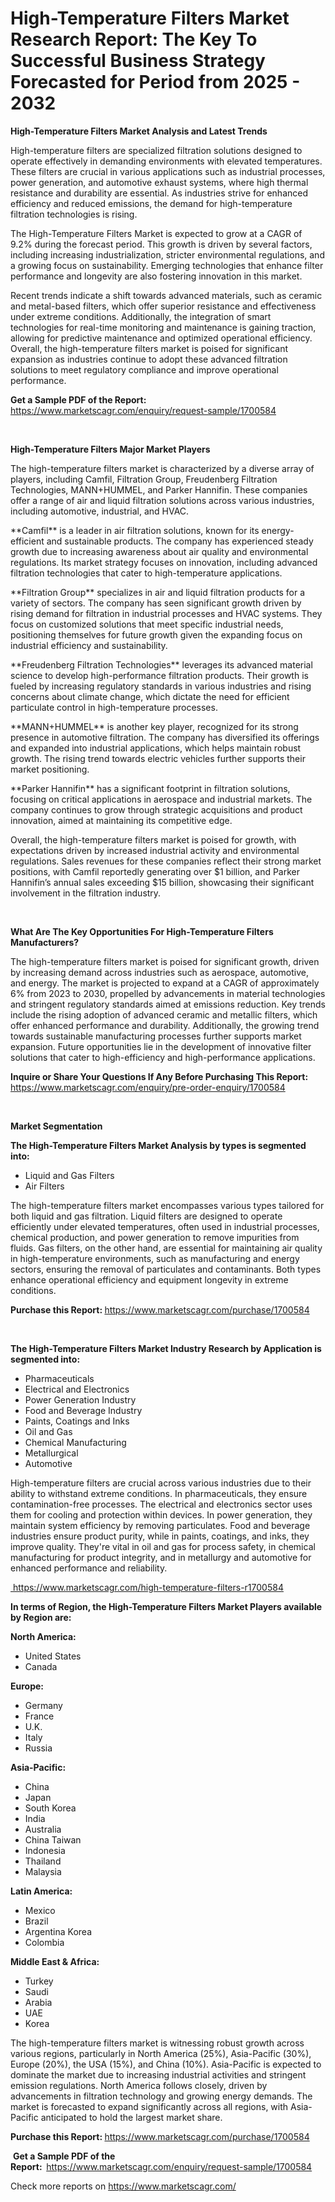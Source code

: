 <p><h1>High-Temperature Filters Market Research Report: The Key To Successful Business Strategy Forecasted for Period from 2025 - 2032</h1></p><p><strong>High-Temperature Filters Market Analysis and Latest Trends</strong></p>
<p><p>High-temperature filters are specialized filtration solutions designed to operate effectively in demanding environments with elevated temperatures. These filters are crucial in various applications such as industrial processes, power generation, and automotive exhaust systems, where high thermal resistance and durability are essential. As industries strive for enhanced efficiency and reduced emissions, the demand for high-temperature filtration technologies is rising.</p><p>The High-Temperature Filters Market is expected to grow at a CAGR of 9.2% during the forecast period. This growth is driven by several factors, including increasing industrialization, stricter environmental regulations, and a growing focus on sustainability. Emerging technologies that enhance filter performance and longevity are also fostering innovation in this market.</p><p>Recent trends indicate a shift towards advanced materials, such as ceramic and metal-based filters, which offer superior resistance and effectiveness under extreme conditions. Additionally, the integration of smart technologies for real-time monitoring and maintenance is gaining traction, allowing for predictive maintenance and optimized operational efficiency. Overall, the high-temperature filters market is poised for significant expansion as industries continue to adopt these advanced filtration solutions to meet regulatory compliance and improve operational performance.</p></p>
<p><strong>Get a Sample PDF of the Report:&nbsp;</strong> <a href="https://www.marketscagr.com/enquiry/request-sample/1700584?utm_campaign=2887&utm_medium=2&utm_source=Github&utm_content=ia&utm_term=27032025&utm_id=high-temperature-filters">https://www.marketscagr.com/enquiry/request-sample/1700584</a></p>
<p>&nbsp;</p>
<p><strong>High-Temperature Filters Major Market Players</strong></p>
<p><p>The high-temperature filters market is characterized by a diverse array of players, including Camfil, Filtration Group, Freudenberg Filtration Technologies, MANN+HUMMEL, and Parker Hannifin. These companies offer a range of air and liquid filtration solutions across various industries, including automotive, industrial, and HVAC.</p><p>**Camfil** is a leader in air filtration solutions, known for its energy-efficient and sustainable products. The company has experienced steady growth due to increasing awareness about air quality and environmental regulations. Its market strategy focuses on innovation, including advanced filtration technologies that cater to high-temperature applications.</p><p>**Filtration Group** specializes in air and liquid filtration products for a variety of sectors. The company has seen significant growth driven by rising demand for filtration in industrial processes and HVAC systems. They focus on customized solutions that meet specific industrial needs, positioning themselves for future growth given the expanding focus on industrial efficiency and sustainability.</p><p>**Freudenberg Filtration Technologies** leverages its advanced material science to develop high-performance filtration products. Their growth is fueled by increasing regulatory standards in various industries and rising concerns about climate change, which dictate the need for efficient particulate control in high-temperature processes.</p><p>**MANN+HUMMEL** is another key player, recognized for its strong presence in automotive filtration. The company has diversified its offerings and expanded into industrial applications, which helps maintain robust growth. The rising trend towards electric vehicles further supports their market positioning.</p><p>**Parker Hannifin** has a significant footprint in filtration solutions, focusing on critical applications in aerospace and industrial markets. The company continues to grow through strategic acquisitions and product innovation, aimed at maintaining its competitive edge.</p><p>Overall, the high-temperature filters market is poised for growth, with expectations driven by increased industrial activity and environmental regulations. Sales revenues for these companies reflect their strong market positions, with Camfil reportedly generating over $1 billion, and Parker Hannifin’s annual sales exceeding $15 billion, showcasing their significant involvement in the filtration industry.</p></p>
<p>&nbsp;</p>
<p><strong>What Are The Key Opportunities For High-Temperature Filters Manufacturers?</strong></p>
<p><p>The high-temperature filters market is poised for significant growth, driven by increasing demand across industries such as aerospace, automotive, and energy. The market is projected to expand at a CAGR of approximately 6% from 2023 to 2030, propelled by advancements in material technologies and stringent regulatory standards aimed at emissions reduction. Key trends include the rising adoption of advanced ceramic and metallic filters, which offer enhanced performance and durability. Additionally, the growing trend towards sustainable manufacturing processes further supports market expansion. Future opportunities lie in the development of innovative filter solutions that cater to high-efficiency and high-performance applications.</p></p>
<p><strong>Inquire or Share Your Questions If Any Before Purchasing This Report:</strong> <a href="https://www.marketscagr.com/enquiry/pre-order-enquiry/1700584?utm_campaign=2887&utm_medium=2&utm_source=Github&utm_content=ia&utm_term=27032025&utm_id=high-temperature-filters">https://www.marketscagr.com/enquiry/pre-order-enquiry/1700584</a></p>
<p>&nbsp;</p>
<p><strong>Market Segmentation</strong></p>
<p><strong>The High-Temperature Filters Market Analysis by types is segmented into:</strong></p>
<p><ul><li>Liquid and Gas Filters</li><li>Air Filters</li></ul></p>
<p><p>The high-temperature filters market encompasses various types tailored for both liquid and gas filtration. Liquid filters are designed to operate efficiently under elevated temperatures, often used in industrial processes, chemical production, and power generation to remove impurities from fluids. Gas filters, on the other hand, are essential for maintaining air quality in high-temperature environments, such as manufacturing and energy sectors, ensuring the removal of particulates and contaminants. Both types enhance operational efficiency and equipment longevity in extreme conditions.</p></p>
<p><strong>Purchase this Report:&nbsp;</strong><a href="https://www.marketscagr.com/purchase/1700584?utm_campaign=2887&utm_medium=2&utm_source=Github&utm_content=ia&utm_term=27032025&utm_id=high-temperature-filters">https://www.marketscagr.com/purchase/1700584</a></p>
<p>&nbsp;</p>
<p><strong>The High-Temperature Filters Market Industry Research by Application is segmented into:</strong></p>
<p><ul><li>Pharmaceuticals</li><li>Electrical and Electronics</li><li>Power Generation Industry</li><li>Food and Beverage Industry</li><li>Paints, Coatings and Inks</li><li>Oil and Gas</li><li>Chemical Manufacturing</li><li>Metallurgical</li><li>Automotive</li></ul></p>
<p><p>High-temperature filters are crucial across various industries due to their ability to withstand extreme conditions. In pharmaceuticals, they ensure contamination-free processes. The electrical and electronics sector uses them for cooling and protection within devices. In power generation, they maintain system efficiency by removing particulates. Food and beverage industries ensure product purity, while in paints, coatings, and inks, they improve quality. They're vital in oil and gas for process safety, in chemical manufacturing for product integrity, and in metallurgy and automotive for enhanced performance and reliability.</p></p>
<p><a href="https://www.marketscagr.com/high-temperature-filters-r1700584?utm_campaign=2887&utm_medium=2&utm_source=Github&utm_content=ia&utm_term=27032025&utm_id=high-temperature-filters">&nbsp;https://www.marketscagr.com/high-temperature-filters-r1700584</a></p>
<p><strong>In terms of Region, the High-Temperature Filters Market Players available by Region are:</strong></p>
<p>
    <p> <strong> North America: </strong>
        <ul>
            <li>United States</li>
            <li>Canada</li>
        </ul>
        </p> 
    <p> <strong> Europe: </strong>
        <ul>
            <li>Germany</li>
            <li>France</li>
            <li>U.K.</li>
            <li>Italy</li>
            <li>Russia</li>
        </ul>
        </p> 
    <p> <strong> Asia-Pacific: </strong>
        <ul>
            <li>China</li>
            <li>Japan</li>
            <li>South Korea</li>
            <li>India</li>
            <li>Australia</li>
            <li>China Taiwan</li>
            <li>Indonesia</li>
            <li>Thailand</li>
            <li>Malaysia</li>
        </ul>
        </p> 
    <p> <strong> Latin America: </strong>
        <ul>
            <li>Mexico</li>
            <li>Brazil</li>
            <li>Argentina Korea</li>
            <li>Colombia</li>
        </ul>
        </p> 
    <p> <strong> Middle East & Africa: </strong>
        <ul>
            <li>Turkey</li>
            <li>Saudi</li>
            <li>Arabia</li>
            <li>UAE</li>
            <li>Korea</li>
        </ul>
    </p>
    </p>
<p><p>The high-temperature filters market is witnessing robust growth across various regions, particularly in North America (25%), Asia-Pacific (30%), Europe (20%), the USA (15%), and China (10%). Asia-Pacific is expected to dominate the market due to increasing industrial activities and stringent emission regulations. North America follows closely, driven by advancements in filtration technology and growing energy demands. The market is forecasted to expand significantly across all regions, with Asia-Pacific anticipated to hold the largest market share.</p></p>
<p><strong>Purchase this Report: </strong><a href="https://www.marketscagr.com/purchase/1700584?utm_campaign=2887&utm_medium=2&utm_source=Github&utm_content=ia&utm_term=27032025&utm_id=high-temperature-filters">https://www.marketscagr.com/purchase/1700584</a></p>
<p>&nbsp;<strong>Get a Sample PDF of the Report:&nbsp;&nbsp;</strong><a href="https://www.marketscagr.com/enquiry/request-sample/1700584?utm_campaign=2887&utm_medium=2&utm_source=Github&utm_content=ia&utm_term=27032025&utm_id=high-temperature-filters">https://www.marketscagr.com/enquiry/request-sample/1700584</a></p>
<p><strong></strong></p>
<p>Check more reports on <a href="https://www.marketscagr.com/?utm_campaign=2887&utm_medium=2&utm_source=Github&utm_content=ia&utm_term=27032025&utm_id=high-temperature-filters">https://www.marketscagr.com/</a></p>